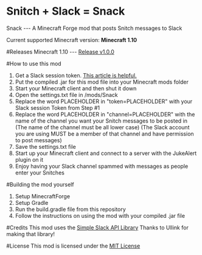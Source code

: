 # Snitch + Slack = Snack
Snack --- A Minecraft Forge mod that posts Snitch messages to Slack

Current supported Minecraft version: **Minecraft 1.10**

#Releases
Minecraft 1.10 --- [Release v1.0.0](https://github.com/MrLittleKitty/Snack/releases/tag/v1.0.0)

#How to use this mod
1. Get a Slack session token. [This article is helpful.](https://www.fullstackpython.com/blog/build-first-slack-bot-python.html)
2. Put the compiled .jar for this mod file into your Minecraft mods folder
3. Start your Minecraft client and then shut it down
4. Open the settings.txt file in /mods/Snack
5. Replace the word PLACEHOLDER in "token=PLACEHOLDER" with your Slack session Token from Step #1
6. Replace the word PLACEHOLDER in "channel=PLACEHOLDER" with the name of the channel you want your Snitch messages to be posted in (The name of the channel must be all lower case) (The Slack account you are using MUST be a member of that channel and have permission to post messages)
7. Save the settings.txt file
8. Start up your Minecraft client and connect to a server with the JukeAlert plugin on it
9. Enjoy having your Slack channel spammed with messages as people enter your Snitches

#Building the mod yourself
1. Setup MinecraftForge
2. Setup Gradle
3. Run the build.gradle file from this repository
4. Follow the instructions on using the mod with your compiled .jar file

#Credits
This mod uses the [Simple Slack API Library](https://github.com/Ullink/simple-slack-api/blob/master/README.md)
Thanks to Ullink for making that library!

#License
This mod is licensed under the [MIT License](https://github.com/MrLittleKitty/Snack/blob/master/license.txt)

